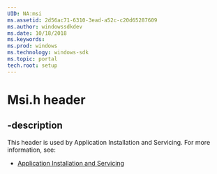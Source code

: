 ```yaml
---
UID: NA:msi
ms.assetid: 2d56ac71-6310-3ead-a52c-c20d65287609
ms.author: windowssdkdev
ms.date: 10/18/2018
ms.keywords: 
ms.prod: windows
ms.technology: windows-sdk
ms.topic: portal
tech.root: setup
---
```


# Msi.h header


## -description


This header is used by Application Installation and Servicing. For more information, see:

- [Application Installation and Servicing](../_setup)
